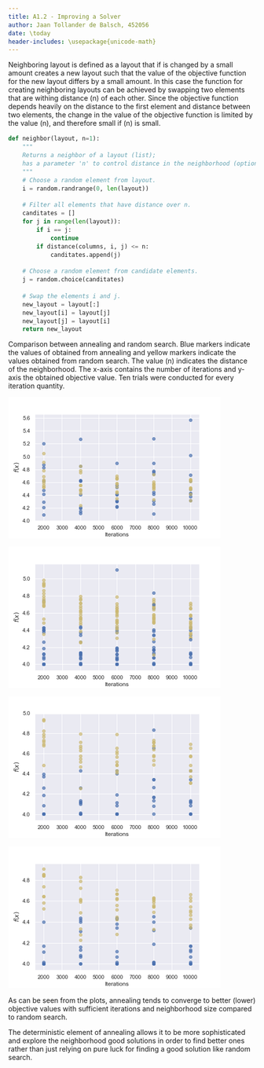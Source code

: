 ```yaml
---
title: A1.2 - Improving a Solver
author: Jaan Tollander de Balsch, 452056
date: \today
header-includes: \usepackage{unicode-math}
---
```


Neighboring layout is defined as a layout that if is changed by a small amount creates a new layout such that the value of the objective function for the new layout differs by a small amount. In this case the function for creating neighboring layouts can be achieved by swapping two elements that are withing distance \(n\) of each other.  Since the objective function depends heavily on the distance to the first element and distance between two elements, the change in the value of the objective function is limited by the value \(n\), and therefore small if \(n\) is small.

```python
def neighbor(layout, n=1):
    """
    Returns a neighbor of a layout (list);
    has a parameter 'n' to control distance in the neighborhood (optional)
    """
    # Choose a random element from layout.
    i = random.randrange(0, len(layout))

    # Filter all elements that have distance over n.
    canditates = []
    for j in range(len(layout)):
        if i == j:
            continue
        if distance(columns, i, j) <= n:
            canditates.append(j)

    # Choose a random element from candidate elements.
    j = random.choice(canditates)

    # Swap the elements i and j.
    new_layout = layout[:]
    new_layout[i] = layout[j]
    new_layout[j] = layout[i]
    return new_layout
```

Comparison between annealing and random search. Blue markers indicate the values of obtained from annealing and yellow markers indicate the values obtained from random search. The value \(n\) indicates the distance of the neighborhood. The x-axis contains the number of iterations and y-axis the obtained objective value. Ten trials were conducted for every iteration quantity.

![\(n=1.1\)](figures/annealing_vs_random_search_n1.png)

![\(n=2\)](figures/annealing_vs_random_search_n2.png)

![\(n=3\)](figures/annealing_vs_random_search_n3.png)

![\(n=4\)](figures/annealing_vs_random_search_n4.png)

As can be seen from the plots, annealing tends to converge to better (lower) objective values with sufficient iterations and neighborhood size compared to random search.

The deterministic element of annealing allows it to be more sophisticated and explore the neighborhood good solutions in order to find better ones rather than just relying on pure luck for finding a good solution like random search.

